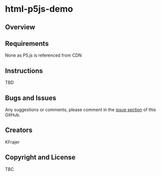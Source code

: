 # html-p5js-demo


## Overview



## Requirements

None as P5.js is referenced from CDN


## Instructions

TBD


## Bugs and Issues

Any suggestions or comments, please comment in the [issue section](https://github.com/kfrajer/html-p5js-demo/issues) of this GitHub.



## Creators 

KFrajer


## Copyright and License

TBC